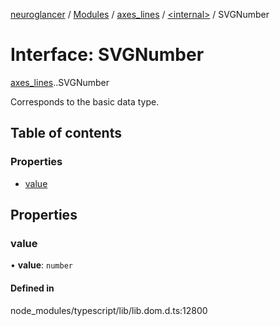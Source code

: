 [neuroglancer](../README.md) / [Modules](../modules.md) / [axes\_lines](../modules/axes_lines.md) / [<internal\>](../modules/axes_lines._internal_.md) / SVGNumber

# Interface: SVGNumber

[axes_lines](../modules/axes_lines.md).[<internal>](../modules/axes_lines._internal_.md).SVGNumber

Corresponds to the <number> basic data type.

## Table of contents

### Properties

- [value](axes_lines._internal_.SVGNumber.md#value)

## Properties

### value

• **value**: `number`

#### Defined in

node_modules/typescript/lib/lib.dom.d.ts:12800
